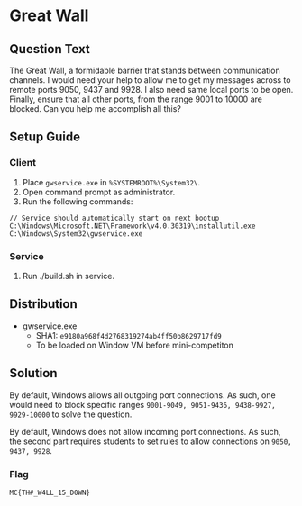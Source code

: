 # Great Wall

## Question Text

The Great Wall, a formidable barrier that stands between communication channels. I would need your help to allow me to get my messages across to remote ports 9050, 9437 and 9928. I also need same local ports to be open. Finally, ensure that all other ports, from the range 9001 to 10000 are blocked. Can you help me accomplish all this?

## Setup Guide
### Client
1. Place `gwservice.exe` in `%SYSTEMROOT%\System32\`.
2. Open command prompt as administrator.
3. Run the following commands:  
```
// Service should automatically start on next bootup
C:\Windows\Microsoft.NET\Framework\v4.0.30319\installutil.exe C:\Windows\System32\gwservice.exe
```

### Service
1. Run ./build.sh in service.

## Distribution
- gwservice.exe
    - SHA1: `e9180a968f4d2768319274ab4ff50b8629717fd9`
    - To be loaded on Window VM before mini-competiton

## Solution
By default, Windows allows all outgoing port connections. As such, one would need to block specific ranges `9001-9049, 9051-9436, 9438-9927, 9929-10000` to solve the question.

By default, Windows does not allow incoming port connections. As such, the second part requires students to set rules to allow connections on `9050, 9437, 9928`.

### Flag
`MC{TH#_W4LL_15_D0WN}`
